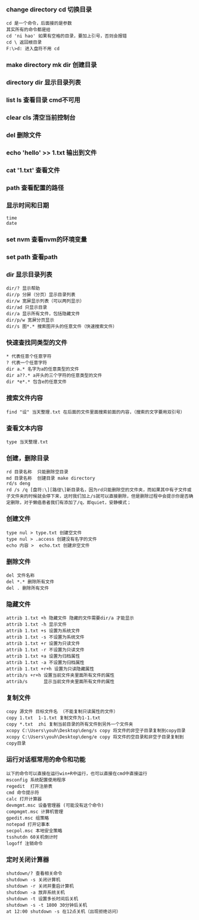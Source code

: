 ### change directory  cd  切换目录
    cd 是一个命令，后面接的是参数
    其实所有的命令都是给
    cd 'ni hao' 如果有空格的目录，要加上引号，否则会报错
    cd \ 返回根目录
    F:\>d: 进入盘符不用 cd
### make directory mk dir 创建目录
### directory dir 显示目录列表
### list ls 查看目录 cmd不可用
### clear cls 清空当前控制台
### del 删除文件

### echo 'hello' >> 1.txt 输出到文件
### cat '1.txt' 查看文件
### path 查看配置的路径

### 显示时间和日期
    time
    date


### set nvm 查看nvm的环境变量
### set path 查看path

### dir 显示目录列表
    dir/? 显示帮助
    dir/p 分屏（分页）显示目录列表 
    dir/w 宽屏显示列表（可以两列显示）
    dir/ad 只显示目录
    dir/a 显示所有文件，包括隐藏文件
    dir/p/w 宽屏分页显示
    dir/s 图*.* 搜索图开头的任意文件（快速搜索文件）
    


### 快速查找同类型的文件
    * 代表任意个任意字符
    ? 代表一个任意字符     
    dir a.* 名字为a的任意类型的文件
    dir a??.* a开头的三个字符的任意类型的文件
    dir *e*.* 包含e的任意文件

### 搜索文件内容
    find "设" 当天整理.txt 在后面的文件里面搜索前面的内容，（搜索的文字要用双引号）

### 查看文本内容
    type 当天整理.txt    

### 创建，删除目录
    rd 目录名称  只能删除空目录 
    md 目录名称  创建目录 make directory
    rd/s deng
    rd /s /q [盘符:\][路径\]新目录名，因为rd只能删除空的文件夹，而如果其中有子文件或子文件夹的时候就会停下来，这时我们加上/s就可以直接删除，但是删除过程中会提示你是否确定删除，对于懒癌患者我们有添加了/q，即quiet，安静模式；

### 创建文件
    type nul > type.txt 创建空文件 
    type nul > .access 创建没有名字的文件
    echo 内容 >  echo.txt 创建非空文件

### 删除文件
    del 文件名称
    del *.* 删除所有文件
    del . 删除所有文件

### 隐藏文件
    attrib 1.txt +h 隐藏文件 隐藏的文件需要dir/a 才能显示
    attrib 1.txt -h 显示文件
    attrib 1.txt +s 设置为系统文件
    attrib 1.txt -s 不设置为系统文件
    attrib 1.txt +r 设置为只读文件
    attrib 1.txt -r 不设置为只读文件
    attrib 1.txt +a 设置为归档属性
    attrib 1.txt -a 不设置为归档属性
    attrib 1.txt +r+h 设置为只读隐藏属性
    attrib/s +r+h 设置当前文件夹里面所有文件的属性
    attrib/s      显示当前文件夹里面所有文件的属性

### 复制文件
    copy 源文件 目标文件名 （不能复制只读属性的文件）
    copy 1.txt  1-1.txt 复制文件为1-1.txt
    copy *.txt  zhi 复制当前目录的所有文件到另外一个文件夹
    xcopy C:\Users\youh\Desktop\deng/s copy 将文件的非空子目录复制到copy目录
    xcopy C:\Users\youh\Desktop\deng/e copy 将文件的空目录和非空子目录复制到copy目录

### 运行对话框常用的命令和功能
    以下的命令可以直接在运行win+R中运行，也可以直接在cmd中直接运行
    msconfig 系统配置使用程序    
    regedit  打开注册表
    cmd 命令提示符
    calc 打开计算器
    devmgmt.msc 设备管理器 (可能没有这个命令)
    compmgmt.msc 计算机管理
    gpedit.msc 组策略
    notepad 打开记事本
    secpol.msc 本地安全策略
    tsshutdn 60关机倒计时
    logoff 注销命令

### 定时关闭计算器
    shutdown/? 查看相关命令
    shutdown -s 关闭计算机
    shutdown -r 关闭并重启计算机
    shutdown -a 放弃系统关机
    shutdown -t 设置多长时间后关机
    shutdown -s -t 1800 30分钟后关机
    at 12:00 shutdown -s 在12点关机（出现拒绝访问）



    

